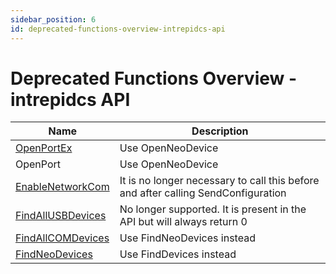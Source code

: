 ```yaml
---
sidebar_position: 6
id: deprecated-functions-overview-intrepidcs-api
---
```


# Deprecated Functions Overview - intrepidcs API

| Name                                                            | Description                                                                       |
| --------------------------------------------------------------- | --------------------------------------------------------------------------------- |
| [OpenPortEx](openportex-method-intrepidcs-api)                  | Use OpenNeoDevice                                                                 |
| OpenPort                                                        | Use OpenNeoDevice                                                                 |
| [EnableNetworkCom](enablenetworkcom-method-intrepidcs-api)      | It is no longer necessary to call this before and after calling SendConfiguration |
| [FindAllUSBDevices](findallusbdevices-method-intrepidcs-api)    | No longer supported. It is present in the API but will always return 0            |
| [FindAllCOMDevices](findallcomdevices-method-intrepidcs-api)    | Use FindNeoDevices instead                                                        |
| [FindNeoDevices](findneodevices-method-intrepidcs-api)          | Use FindDevices instead                                                           |
